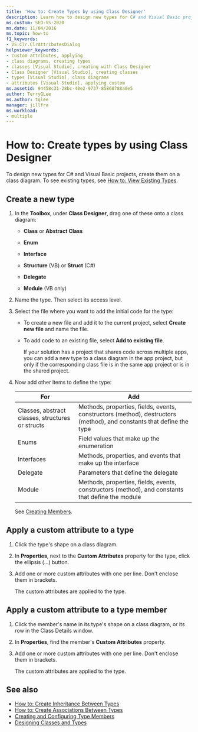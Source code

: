 ```yaml
---
title: 'How to: Create Types by using Class Designer'
description: Learn how to design new types for C# and Visual Basic projects by creating them on a class diagram.
ms.custom: SEO-VS-2020
ms.date: 11/04/2016
ms.topic: how-to
f1_keywords:
- VS.Clr.ClrAttributesDialog
helpviewer_keywords:
- custom attributes, applying
- class diagrams, creating types
- classes [Visual Studio], creating with Class Designer
- Class Designer [Visual Studio], creating classes
- types [Visual Studio], class diagrams
- attributes [Visual Studio], applying custom
ms.assetid: 94458c31-28bc-40e2-9737-85868788a0e5
author: TerryGLee
ms.author: tglee
manager: jillfra
ms.workload:
- multiple
---
```

# How to: Create types by using Class Designer

To design new types for C# and Visual Basic projects, create them on a class diagram. To see existing types, see [How to: View Existing Types](how-to-view-existing-types.md).

## <a name="CreateType"></a> Create a new type

1. In the **Toolbox**, under **Class Designer**, drag one of these onto a class diagram:

    - **Class** or **Abstract Class**

    - **Enum**

    - **Interface**

    - **Structure** (VB) or **Struct** (C#)

    - **Delegate**

    - **Module** (VB only)

2. Name the type. Then select its access level.

3. Select the file where you want to add the initial code for the type:

    - To create a new file and add it to the current project, select **Create new file** and name the file.

    - To add code to an existing file, select **Add to existing file**.

         If your solution has a project that shares code across multiple apps, you can add a new type to a class diagram in the app project, but only if the corresponding class file is in the same app project or is in the shared project.

4. Now add other items to define the type:

    |**For**|**Add**|
    |-|-|
    |Classes, abstract classes, structures or structs|Methods, properties, fields, events, constructors (method), destructors (method), and constants that define the type|
    |Enums|Field values that make up the enumeration|
    |Interfaces|Methods, properties, and events that make up the interface|
    |Delegate|Parameters that define the delegate|
    |Module|Methods, properties, fields, events, constructors (method), and constants that define the module|

     See [Creating Members](creating-and-configuring-type-members.md#create-members).

## <a name="CustAttributeType"></a> Apply a custom attribute to a type

1. Click the type's shape on a class diagram.

2. In **Properties**, next to the **Custom Attributes** property for the type, click the ellipsis (...) button.

3. Add one or more custom attributes with one per line. Don't enclose them in brackets.

   The custom attributes are applied to the type.

## <a name="CustAttributeMember"></a> Apply a custom attribute to a type member

1. Click the member's name in its type's shape on a class diagram, or its row in the Class Details window.

2. In **Properties**, find the member's **Custom Attributes** property.

3. Add one or more custom attributes with one per line. Don't enclose them in brackets.

   The custom attributes are applied to the type.

## See also

- [How to: Create Inheritance Between Types](how-to-create-inheritance-between-types.md)
- [How to: Create Associations Between Types](how-to-create-associations-between-types.md)
- [Creating and Configuring Type Members](creating-and-configuring-type-members.md)
- [Designing Classes and Types](designing-and-viewing-classes-and-types.md)
